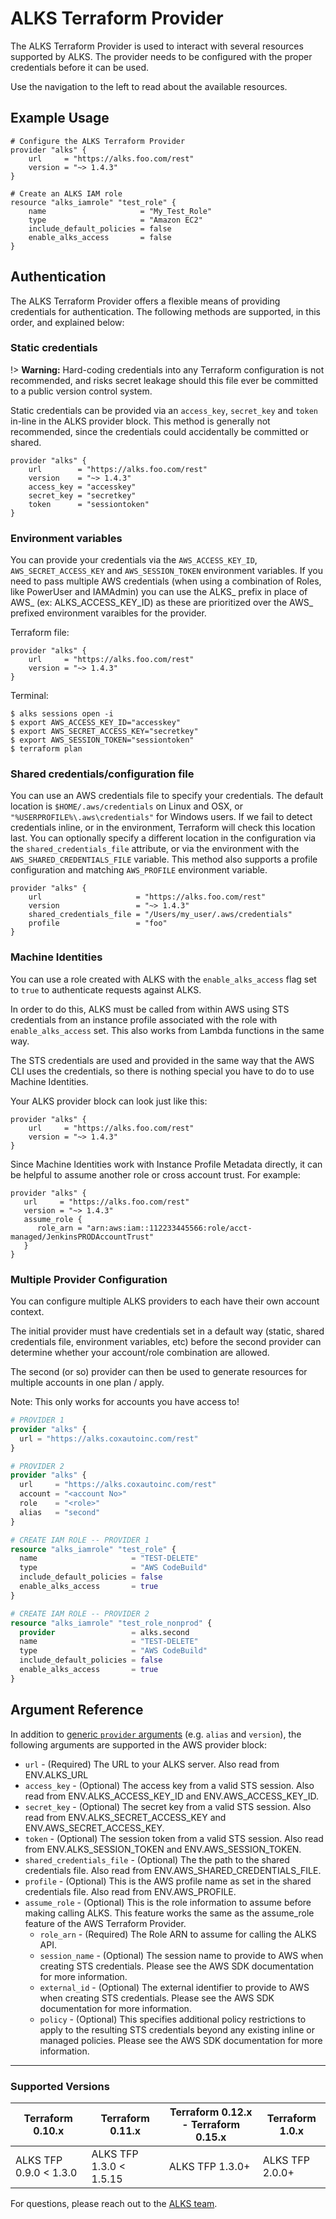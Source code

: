# ALKS Terraform Provider

The ALKS Terraform Provider is used to interact with several resources supported by ALKS. The provider needs to be configured with the proper credentials before it can be used.

Use the navigation to the left to read about the available resources.

## Example Usage

```hcl
# Configure the ALKS Terraform Provider
provider "alks" {
    url     = "https://alks.foo.com/rest"
    version = "~> 1.4.3"
}

# Create an ALKS IAM role
resource "alks_iamrole" "test_role" {
    name                     = "My_Test_Role"
    type                     = "Amazon EC2"
    include_default_policies = false
    enable_alks_access       = false
}
```

## Authentication

The ALKS Terraform Provider offers a flexible means of providing credentials for authentication. The following methods are supported, in this order, and explained below:

### Static credentials

!> **Warning:** Hard-coding credentials into any Terraform configuration is not recommended, and risks secret leakage should this file ever be committed to a public version control system.

Static credentials can be provided via an `access_key`, `secret_key` and `token` in-line in the ALKS provider block. This method is generally not recommended, since the credentials could accidentally be committed or shared.

```hcl
provider "alks" {
    url        = "https://alks.foo.com/rest"
    version    = "~> 1.4.3"
    access_key = "accesskey"
    secret_key = "secretkey"
    token      = "sessiontoken"
}
```

### Environment variables
You can provide your credentials via the `AWS_ACCESS_KEY_ID`, `AWS_SECRET_ACCESS_KEY` and `AWS_SESSION_TOKEN` environment variables. If you need to pass multiple AWS credentials (when using a combination of Roles, like PowerUser and IAMAdmin) you can use the ALKS_ prefix in place of AWS_ (ex: ALKS_ACCESS_KEY_ID) as these are prioritized over the AWS_ prefixed environment varaibles for the provider.

Terraform file:
```hcl
provider "alks" {
    url     = "https://alks.foo.com/rest"
    version = "~> 1.4.3"
}
```

Terminal:
```hcl
$ alks sessions open -i
$ export AWS_ACCESS_KEY_ID="accesskey"
$ export AWS_SECRET_ACCESS_KEY="secretkey"
$ export AWS_SESSION_TOKEN="sessiontoken"
$ terraform plan
```

### Shared credentials/configuration file
You can use an AWS credentials file to specify your credentials. The default location is `$HOME/.aws/credentials` on Linux and OSX, or `"%USERPROFILE%\.aws\credentials"` for Windows users. If we fail to detect credentials inline, or in the environment, Terraform will check this location last. You can optionally specify a different location in the configuration via the `shared_credentials_file` attribute, or via the environment with the `AWS_SHARED_CREDENTIALS_FILE` variable. This method also supports a profile configuration and matching `AWS_PROFILE` environment variable.

```hcl
provider "alks" {
    url                     = "https://alks.foo.com/rest"
    version                 = "~> 1.4.3"
    shared_credentials_file = "/Users/my_user/.aws/credentials"
    profile                 = "foo"
}
```

### Machine Identities
You can use a role created with ALKS with the `enable_alks_access` flag set to `true` to authenticate requests against ALKS.

In order to do this, ALKS must be called from within AWS using STS credentials from an instance profile associated with the role with `enable_alks_access` set. This also works from Lambda functions in the same way.

The STS credentials are used and provided in the same way that the AWS CLI uses the credentials, so there is nothing special you have to do to use Machine Identities.

Your ALKS provider block can look just like this:

```hcl
provider "alks" {
    url     = "https://alks.foo.com/rest"
    version = "~> 1.4.3"
}
```

Since Machine Identities work with Instance Profile Metadata directly, it can be helpful to assume another role or cross account trust. For example:

```hcl
provider "alks" {
   url     = "https://alks.foo.com/rest"
   version = "~> 1.4.3"
   assume_role {
      role_arn = "arn:aws:iam::112233445566:role/acct-managed/JenkinsPRODAccountTrust"
   }
}
```


### Multiple Provider Configuration

You can configure multiple ALKS providers to each have their own account context. 

The initial provider must have credentials set in a default way (static, shared credentials file, environment variables, etc) before the second provider can determine whether your account/role combination are allowed. 

The second (or so) provider can then be used to generate resources for multiple accounts in one plan / apply.

Note: This only works for accounts you have access to!

```tf
# PROVIDER 1
provider "alks" {
  url = "https://alks.coxautoinc.com/rest"
}

# PROVIDER 2
provider "alks" {
  url     = "https://alks.coxautoinc.com/rest"
  account = "<account No>"
  role    = "<role>"
  alias   = "second"
}

# CREATE IAM ROLE -- PROVIDER 1
resource "alks_iamrole" "test_role" {
  name                     = "TEST-DELETE"
  type                     = "AWS CodeBuild"
  include_default_policies = false
  enable_alks_access       = true
}

# CREATE IAM ROLE -- PROVIDER 2
resource "alks_iamrole" "test_role_nonprod" {
  provider                 = alks.second
  name                     = "TEST-DELETE"
  type                     = "AWS CodeBuild"
  include_default_policies = false
  enable_alks_access       = true
}
```

## Argument Reference

In addition to [generic `provider` arguments](https://www.terraform.io/docs/configuration/providers.html?_ga=2.182283811.562816692.1597670778-20010454.1565803281) (e.g. `alias` and `version`), the following arguments are supported in the AWS provider block:

* `url` - (Required) The URL to your ALKS server. Also read from ENV.ALKS_URL
* `access_key` - (Optional) The access key from a valid STS session. Also read from ENV.ALKS_ACCESS_KEY_ID and ENV.AWS_ACCESS_KEY_ID.
* `secret_key` - (Optional) The secret key from a valid STS session. Also read from ENV.ALKS_SECRET_ACCESS_KEY and ENV.AWS_SECRET_ACCESS_KEY.
* `token` - (Optional) The session token from a valid STS session. Also read from ENV.ALKS_SESSION_TOKEN and ENV.AWS_SESSION_TOKEN.
* `shared_credentials_file` - (Optional) The the path to the shared credentials file. Also read from ENV.AWS_SHARED_CREDENTIALS_FILE.
* `profile` - (Optional) This is the AWS profile name as set in the shared credentials file. Also read from ENV.AWS_PROFILE.
* `assume_role` - (Optional) This is the role information to assume before making calling ALKS. This feature works the same as the assume_role feature of the AWS Terraform Provider.
    * `role_arn` - (Required) The Role ARN to assume for calling the ALKS API.
    * `session_name` - (Optional) The session name to provide to AWS when creating STS credentials. Please see the AWS SDK documentation for more information.
    * `external_id` - (Optional) The external identifier to provide to AWS when creating STS credentials. Please see the AWS SDK documentation for more information.
    * `policy` - (Optional) This specifies additional policy restrictions to apply to the resulting STS credentials beyond any existing inline or managed policies. Please see the AWS SDK documentation for more information.

---
### Supported Versions

| Terraform 0.10.x       |  Terraform 0.11.x        | Terraform 0.12.x - Terraform 0.15.x  | Terraform 1.0.x   |
| ---------------------- | ------------------------ | ------------------------------------ | ----------------- |
| ALKS TFP 0.9.0 < 1.3.0 | ALKS TFP 1.3.0 < 1.5.15  | ALKS TFP 1.3.0+                      | ALKS TFP 2.0.0+   |

For questions, please reach out to the [ALKS team](https://github.com/orgs/Cox-Automotive/teams/cai-internal-tools).